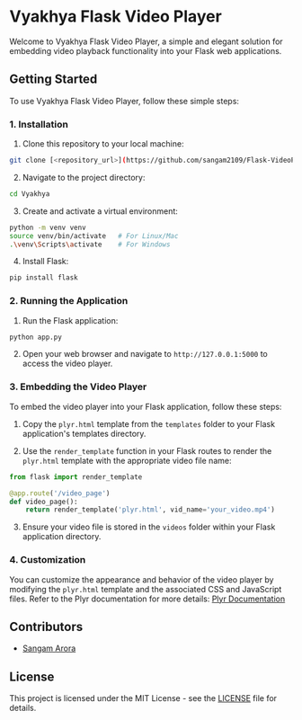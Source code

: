 
# Vyakhya Flask Video Player

Welcome to Vyakhya Flask Video Player, a simple and elegant solution for embedding video playback functionality into your Flask web applications.

## Getting Started

To use Vyakhya Flask Video Player, follow these simple steps:

### 1. Installation

1. Clone this repository to your local machine:

```bash
git clone [<repository_url>](https://github.com/sangam2109/Flask-VideoPlayer)
```

2. Navigate to the project directory:

```bash
cd Vyakhya
```

3. Create and activate a virtual environment:

```bash
python -m venv venv
source venv/bin/activate   # For Linux/Mac
.\venv\Scripts\activate    # For Windows
```

4. Install Flask:

```bash
pip install flask
```

### 2. Running the Application

1. Run the Flask application:

```bash
python app.py
```

2. Open your web browser and navigate to `http://127.0.0.1:5000` to access the video player.

### 3. Embedding the Video Player

To embed the video player into your Flask application, follow these steps:

1. Copy the `plyr.html` template from the `templates` folder to your Flask application's templates directory.

2. Use the `render_template` function in your Flask routes to render the `plyr.html` template with the appropriate video file name:

```python
from flask import render_template

@app.route('/video_page')
def video_page():
    return render_template('plyr.html', vid_name='your_video.mp4')
```

3. Ensure your video file is stored in the `videos` folder within your Flask application directory.

### 4. Customization

You can customize the appearance and behavior of the video player by modifying the `plyr.html` template and the associated CSS and JavaScript files. Refer to the Plyr documentation for more details: [Plyr Documentation](https://plyr.io/documentation)

## Contributors

- [Sangam Arora](https://github.com/sangam2109)

## License

This project is licensed under the MIT License - see the [LICENSE](LICENSE) file for details.

